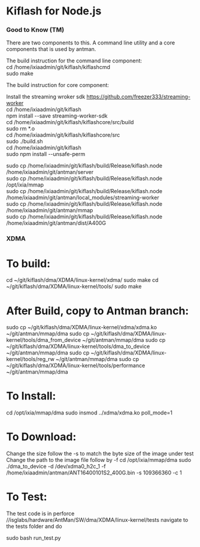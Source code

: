 # Kiflash for Node.js



### Good to Know (TM)

There are two components to this.  A command line utility and a core components that is used by antman.


The build instruction for the command line component:<br />
cd /home/ixiaadmin/git/kiflash/kiflashcmd<br />
sudo make<br />

The build instruction for core component:<br />

Install the streaming wroker sdk https://github.com/freezer333/streaming-worker <br />
cd /home/ixiaadmin/git/kiflash<br />
npm install --save streaming-worker-sdk<br />
cd /home/ixiaadmin/git/kiflash/kiflashcore/src/build<br />
sudo rm *.o<br />
cd /home/ixiaadmin/git/kiflash/kiflashcore/src<br />
sudo ./build.sh<br />
cd /home/ixiaadmin/git/kiflash<br />
sudo npm install --unsafe-perm<br />


sudo cp /home/ixiaadmin/git/kiflash/build/Release/kiflash.node /home/ixiaadmin/git/antman/server<br />
sudo cp /home/ixiaadmin/git/kiflash/build/Release/kiflash.node /opt/ixia/mmap<br />
sudo cp /home/ixiaadmin/git/kiflash/build/Release/kiflash.node /home/ixiaadmin/git/antman/local_modules/streaming-worker<br />
sudo cp /home/ixiaadmin/git/kiflash/build/Release/kiflash.node /home/ixiaadmin/git/antman/mmap<br />
sudo cp /home/ixiaadmin/git/kiflash/build/Release/kiflash.node /home/ixiaadmin/git/antman/dist/A400G<br />


### XDMA
# To build:
cd ~/git/kiflash/dma/XDMA/linux-kernel/xdma/
sudo make
cd ~/git/kiflash/dma/XDMA/linux-kernel/tools/
sudo make

# After Build, copy to Antman branch:
sudo cp ~/git/kiflash/dma/XDMA/linux-kernel/xdma/xdma.ko ~/git/antman/mmap/dma
sudo  cp ~/git/kiflash/dma/XDMA/linux-kernel/tools/dma_from_device ~/git/antman/mmap/dma
sudo  cp ~/git/kiflash/dma/XDMA/linux-kernel/tools/dma_to_device ~/git/antman/mmap/dma
sudo  cp ~/git/kiflash/dma/XDMA/linux-kernel/tools/reg_rw ~/git/antman/mmap/dma
sudo  cp ~/git/kiflash/dma/XDMA/linux-kernel/tools/performance ~/git/antman/mmap/dma

# To Install:
cd /opt/ixia/mmap/dma
sudo insmod ../xdma/xdma.ko poll_mode=1

# To Download:

Change the size follow the -s to match the byte size of the image under test
Change the path to the image file follow by -f
cd /opt/ixia/mmap/dma
sudo ./dma_to_device -d /dev/xdma0_h2c_1 -f /home/ixiaadmin/antman/ANT16400101S2_400G.bin -s 109366360 -c 1


# To Test:
The test code is in perforce
//isglabs/hardware/AntMan/SW/dma/XDMA/linux-kernel/tests
navigate to the tests folder and do

sudo bash run_test.py

